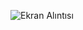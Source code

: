 
![Ekran Alıntısı](https://user-images.githubusercontent.com/89880316/143066905-270e7323-f894-4757-905a-2f286b4f96f9.JPG)
